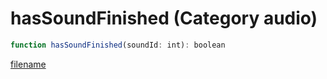 # hasSoundFinished (Category audio)

```js
function hasSoundFinished(soundId: int): boolean
```

[filename](hasSoundFinished_m.md ':include')